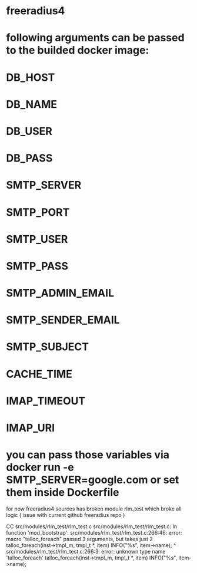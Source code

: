 # freeradius4

# following arguments can be passed to the builded docker image:
#   DB_HOST
#   DB_NAME
#   DB_USER
#   DB_PASS
#   SMTP_SERVER
#   SMTP_PORT
#   SMTP_USER
#   SMTP_PASS
#   SMTP_ADMIN_EMAIL
#   SMTP_SENDER_EMAIL
#   SMTP_SUBJECT
#   CACHE_TIME
#   IMAP_TIMEOUT
#   IMAP_URI

#   you can pass those variables via docker run -e SMTP_SERVER=google.com or set them inside Dockerfile


for now  freeradius4 sources has broken module rlm_test which broke all logic ( issue with current github freeradius repo )

CC src/modules/rlm_test/rlm_test.c
src/modules/rlm_test/rlm_test.c: In function 'mod_bootstrap':
src/modules/rlm_test/rlm_test.c:266:46: error: macro "talloc_foreach" passed 3 arguments, but takes just 2
   talloc_foreach(inst->tmpl_m, tmpl_t *, item) INFO("%s", item->name);
                                              ^
src/modules/rlm_test/rlm_test.c:266:3: error: unknown type name 'talloc_foreach'
   talloc_foreach(inst->tmpl_m, tmpl_t *, item) INFO("%s", item->name);
